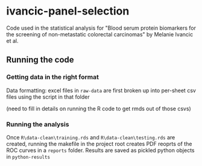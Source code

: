 # ivancic-panel-selection
Code used in the statistical analysis for "Blood serum protein biomarkers for the screening of non-metastatic colorectal carcinomas" by Melanie Ivancic et al.

## Running the code ##

### Getting data in the right format ###

Data formatting: excel files in `raw-data` are first broken up into per-sheet csv files using the script in that folder

(need to fill in details on running the R code to get rmds out of those csvs)

### Running the analysis ###

Once `R\data-clean\training.rds` and `R\data-clean\testing.rds` are created, running the makefile in the project root creates PDF reoprts of the ROC curves in a `reports` folder.
Results are saved as pickled python objects in `python-results`
